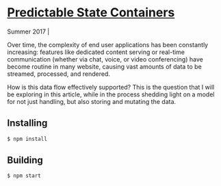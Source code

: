 # [Predictable State Containers]

Summer 2017 |

Over time, the complexity of end user applications has been constantly increasing: features like dedicated content serving or real-time communication (whether via chat, voice, or video conferencing) have become routine in many website, causing vast amounts of data to be streamed, processed, and rendered.

How is this data flow effectively supported? This is the question that I will be exploring in this article, while in the process shedding light on a model for not just handling, but also storing and mutating the data.

Installing
----------

```bash
$ npm install
```

Building
--------

```bash
$ npm start
```
[Predictable State Containers]: #
